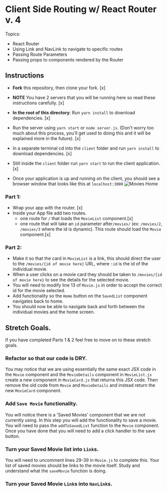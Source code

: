 # Client Side Routing w/ React Router v. 4 #

Topics:

* React Router
* Using Link and NavLink to navigate to specific routes
* Passing Route Parameters
* Passing props to components rendered by the Router

## Instructions

* **Fork** this repository, then clone your fork. [x]
* **NOTE** You have 2 servers that you will be running here so read these instructions carefully. [x]
* **In the root of this directory**: Run `yarn install` to download dependencies. [x]
* Run the server using `yarn start` or `node server.js`. (Don't worry too much about this process, you'll get used to doing this and it will be explained more in the future). [x]
* In a separate terminal cd into the `client` folder and run `yarn install` to download dependencies. [x]
* Still inside the `client` folder run `yarn start` to run the client application. [x]

* Once your application is up and running on the client, you should see a browser window that looks like this at `localhost:3000`
  ![Movies Home](https://ibin.co/3xhmmHVl9BKF.png)

### Part 1:

* Wrap your app with the router. [x]
* Inside your App file add two routes.
  * one route for `/` that loads the `MovieList` component.[x]
  * one route that will take an `id` parameter after`/movies/` (ex: `/movies/2`, `/movies/3` where the id is dynamic). This route should load the `Movie` component.[x]

### Part 2:

* Make it so that the card in `MovieList` is a link, this should direct the user to the `/movies/{id of movie here}` URL, where `:id` is the id of the individual movie.
* When a user clicks on a movie card they should be taken to `/movies/{id of movie here}` to see the details for the selected movie.
* You will need to modify line 13 of `Movie.js` in order to accept the correct id for the movie selected.
* Add functionality so the `Home` button on the `SavedList` component navigates back to home.
* You should now be able to navigate back and forth between the individual movies and the home screen.

## Stretch Goals.

If you have completed Parts 1 & 2 feel free to move on to these stretch goals.

### Refactor so that our code is DRY.

You may notice that we are using essentially the same exact JSX code in the `Movie` component and the `MovieDetails` component in `MovieList.js` create a new component in `MovieCard.js` that returns this JSX code. Then remove the old code from `Movie` and `MovieDetails` and instead return the new `MovieCard` component.

### Add `Save Movie` functionality.

You will notice there is a 'Saved Movies' component that we are not currently using. In this step you will add the functionality to save a movie. You will need to pass the `addToSavedList` function to the `Movie` component. Once you have done that you will need to add a click handler to the save button.

### Turn your Saved Movie list into `Link`s.

You will need to uncomment lines 29-39 in `Movie.js` to complete this. Your list of saved movies should be links to the movie itself. Study and understand what the `saveMovie` function is doing.

### Turn your Saved Movie `Link`s into `NavLink`s.
